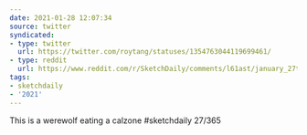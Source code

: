 ```yaml
---
date: 2021-01-28 12:07:34
source: twitter
syndicated:
- type: twitter
  url: https://twitter.com/roytang/statuses/1354763044119699461/
- type: reddit
  url: https://www.reddit.com/r/SketchDaily/comments/l61ast/january_27th_calzone/gl2to58/
tags:
- sketchdaily
- '2021'
---
```


This is a werewolf eating a calzone #sketchdaily 27/365